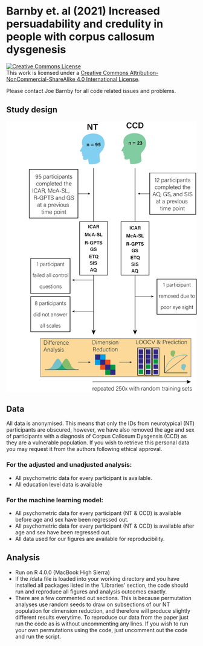 # Barnby et. al (2021) Increased persuadability and credulity in people with corpus callosum dysgenesis

<!-- CC BY-NC-SA 4.0 License -->
<a rel="license" href="http://creativecommons.org/licenses/by-nc-sa/4.0/">
  <img alt="Creative Commons License" style="border-width:0" src="https://i.creativecommons.org/l/by-nc-sa/4.0/88x31.png" />
</a>
<br />
This work is licensed under a <a rel="license" href="http://creativecommons.org/licenses/by-nc-sa/4.0/">Creative Commons Attribution-NonCommercial-ShareAlike 4.0 International License</a>.

Please contact Joe Barnby for all code related issues and problems.

## Study design

![alt text](Figure1.png "Study Design")

## Data

All data is anonymised. This means that only the IDs from neurotypical (NT) participants are obscured, however, we have also removed the age and sex of participants with a diagnosis of Corpus Callosum Dysgensis (CCD) as they are a vulnerable population. If you wish to retrieve this personal data you may request it from the authors following ethical approval.

### For the adjusted and unadjusted analysis:

 - All psychometric data for every participant is available.
 - All education level data is available

### For the machine learning model:

 - All psychometric data for every participant (NT & CCD) is available before age and sex have been regressed out.
 - All psychometric data for every participant (NT & CCD) is available after age and sex have been regressed out.
 - All data used for our figures are available for reproducibility. 

## Analysis

- Run on R 4.0.0 (MacBook High Sierra)
- If the /data file is loaded into your working directory and you have installed all packages listed in the 'Libraries' section, the code should run and reproduce all figures and analysis outcomes exactly.
- There are a few commented out sections. This is because permutation analyses use random seeds to draw on subsections of our NT population for dimension reduction, and therefore will produce slightly different results everytime. To reproduce our data from the paper just run the code as is without uncommenting any lines. If you wish to run your own permutations using the code, just uncomment out the code and run the script. 

